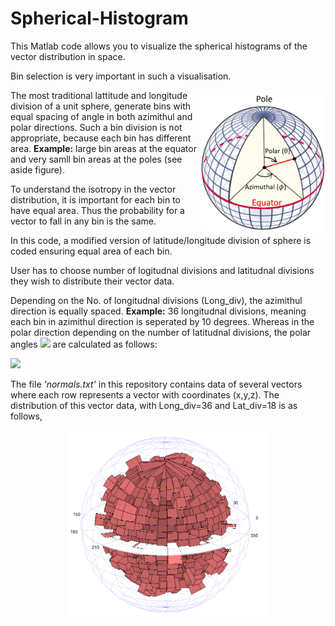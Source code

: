 # Spherical-Histogram
This Matlab code allows you to visualize the spherical histograms of the vector distribution in space. 

Bin selection is very important in such a visualisation. 

<img align="right" width="200" height="225" src="/Lat_Long.png">

The most traditional lattitude and longitude division of a unit sphere, generate bins with equal spacing of angle in both azimithul and polar directions. 
Such a bin division is not appropriate, because each bin has different area. **Example:** large bin areas at the equator and very samll bin areas at the poles (see aside figure).

To understand the isotropy in the vector distribution, it is important for each bin to have equal area. Thus the probability for a vector to fall in any bin is the same.

In this code, a modified version of latitude/longitude division of sphere is coded ensuring equal area of each bin. 

User has to choose number of logitudnal divisions and latitudnal divisions they wish to distribute their vector data. 

Depending on the No. of longitudnal divisions (Long_div), the azimithul direction is equally spaced. **Example:** 36 longitudnal divisions, meaning each bin in azimithul direction is seperated by 10 degrees. Whereas in the polar direction depending on the number of latitudnal divisions, the polar angles                                <img src="https://latex.codecogs.com/svg.latex?\large&space;[0,\theta_1.....,\theta_i,.......\pi] "/> are calculated as follows:

<img src="https://latex.codecogs.com/svg.latex?\large&space;\theta_i=cos^{-1}(1-\frac{2i}{Lat\_div})" />

The file *'normals.txt'* in this repository contains data of several vectors where each row represents a vector with coordinates (x,y,z). The distribution of this vector data, with Long_div=36 and Lat_div=18 is as follows,

<p align="center">
  <img width="325" height="300" src="/SphericalHistogram.png">
</p>
